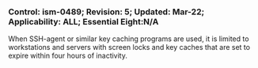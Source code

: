 ### Control: ism-0489; Revision: 5; Updated: Mar-22; Applicability: ALL; Essential Eight:N/A
<p>When SSH-agent or similar key caching programs are used, it is limited to workstations and servers with screen locks and key caches that are set to expire within four hours of inactivity.</p>